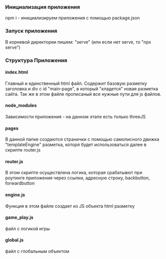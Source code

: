 ### Инициализация приложения

npm i - инициализируем приложения с помощью package.json

### Запуск приложения

В корневой директории пишем: "serve" (или если нет serve, то "npx serve")

### Структура Приложения

#### index.html

Главный и единственный html файл. Содержит базовую разметку заголовка и div с id "main-page", в который "кладется" новая разметка сайта.
Так же в этом файле прописаный все нужные пути для js файлов.

#### node_modules

Зависимости приложения - на данном этапе есть только threeJS

#### pages

В данной папке создаются странички с помощью самописного движка "templateEngine" разметка, которя будет использоваться далее в скрипте router.js

#### router.js

В этом скрипте осуществлена логика, которая срабатывют при роутинге приложения через ссылки, адресную строку, backbutton, forwardbutton

#### engine.js

Функция в этом файле создает из JS объекта html разметку

#### game_play.js

файл с логикой игры

#### global.js

файл с глобальным объектом
